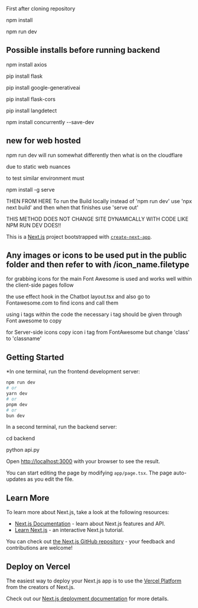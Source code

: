 First after cloning repository 

npm install

npm run dev


## Possible installs before running backend

npm install axios


pip install flask 


pip install google-generativeai


pip install flask-cors

pip install langdetect

npm install concurrently --save-dev


## new for web hosted 

npm run dev will run somewhat differently then what is on the cloudflare 

due to static web nuances

to test similar environment must

npm install -g serve


THEN FROM HERE
To run the Build locally instead of 'npm run dev' use 'npx next build'
and then when that finishes use 'serve out'

THIS METHOD DOES NOT CHANGE SITE DYNAMICALLY WITH CODE LIKE NPM RUN DEV DOES!!


This is a [Next.js](https://nextjs.org) project bootstrapped with [`create-next-app`](https://nextjs.org/docs/app/api-reference/cli/create-next-app).

## Any images or icons to be used put in the public folder and then refer to with /icon_name.filetype
for grabbing icons for the main Font Awesome is used and works well within the client-side pages follow

the use effect hook in the Chatbot layout.tsx and also go to Fontawesome.com to find icons and call them

using i tags within the code the necessary i tag should be given through Font awesome to copy

for Server-side icons copy icon i tag from FontAwesome but change 'class' to 'classname' 




## Getting Started

*In one terminal, run the frontend development server:

```bash
npm run dev
# or
yarn dev
# or
pnpm dev
# or
bun dev
```
In a second terminal, run the backend server:

cd backend

python api.py

Open [http://localhost:3000](http://localhost:3000) with your browser to see the result.

You can start editing the page by modifying `app/page.tsx`. The page auto-updates as you edit the file.


## Learn More

To learn more about Next.js, take a look at the following resources:

- [Next.js Documentation](https://nextjs.org/docs) - learn about Next.js features and API.
- [Learn Next.js](https://nextjs.org/learn) - an interactive Next.js tutorial.

You can check out [the Next.js GitHub repository](https://github.com/vercel/next.js) - your feedback and contributions are welcome!

## Deploy on Vercel

The easiest way to deploy your Next.js app is to use the [Vercel Platform](https://vercel.com/new?utm_medium=default-template&filter=next.js&utm_source=create-next-app&utm_campaign=create-next-app-readme) from the creators of Next.js.

Check out our [Next.js deployment documentation](https://nextjs.org/docs/app/building-your-application/deploying) for more details.
